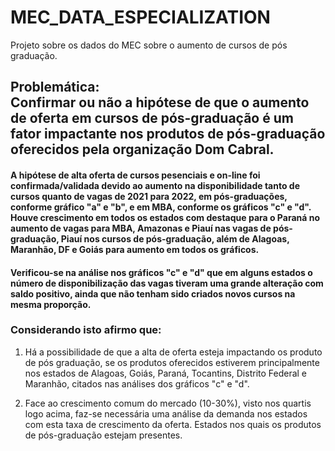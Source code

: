 # MEC_DATA_ESPECIALIZATION

Projeto sobre os dados do MEC sobre o aumento de cursos de pós graduação.

<h2>Problemática:
<br>
Confirmar ou não a hipótese de que o aumento de oferta em cursos de pós-graduação é um fator impactante nos produtos de pós-graduação oferecidos pela organização Dom Cabral.
</h2>


<h4> A hipótese de alta oferta de cursos pesenciais e on-line foi confirmada/validada devido ao aumento na disponibilidade tanto de cursos quanto de vagas de 2021 para 2022, em pós-graduações, conforme gráfico "a" e "b", e em MBA, conforme os gráficos "c" e "d". 
<br>
Houve crescimento em todos os estados com destaque para o Paraná no aumento de vagas para MBA, Amazonas e Piauí nas vagas de pós-graduação, Piauí nos cursos de pós-graduação, além de Alagoas, Maranhão, DF e Goiás para aumento em todos os gráficos.</h4>

<h4>Verificou-se na análise nos gráficos "c" e "d" que em alguns estados o número de disponibilização das vagas tiveram uma grande alteração com saldo positivo, ainda que não tenham sido criados novos cursos na mesma proporção.</h4>

<h3><b>Considerando isto afirmo que:</b></h3>

1.   Há a possibilidade de que a alta de oferta esteja impactando os produto de pós graduação, se os produtos oferecidos estiverem principalmente nos estados de Alagoas, Goiás, Paraná, Tocantins, Distrito Federal e Maranhão, citados nas análises dos gráficos "c" e "d".

2.   Face ao crescimento comum do mercado (10-30%), visto nos quartis logo acima, faz-se necessária uma análise da demanda nos estados com esta taxa de crescimento da oferta. Estados nos quais os produtos de pós-graduação estejam presentes.


